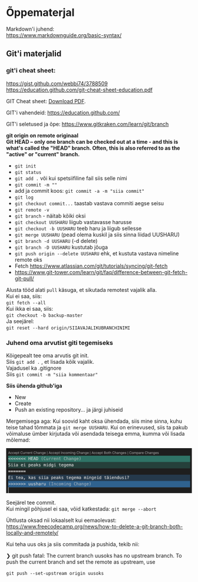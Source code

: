 # Õppematerjal
Markdown'i juhend:  
https://www.markdownguide.org/basic-syntax/  
## Git'i materjalid  
### git'i cheat sheet:  
https://gist.github.com/webbj74/3788509  
https://education.github.com/git-cheat-sheet-education.pdf 

<p>GIT Cheat sheet: <a href="materials/git-cheatsheet-EN-dark.pdf">Download PDF</a>.</p>

GIT'i vahendeid: https://education.github.com/

GIT'i seletused ja õpe: https://www.gitkraken.com/learn/git/branch

**git origin on remote originaal**  
**Git HEAD – only one branch can be checked out at a time - and this is what's called the "HEAD" branch. Often, this is also referred to as the "active" or "current" branch.**

- `git init`
- `git status`
- `git add .` või kui spetsiifiline fail siis selle nimi
- `git commit -m ""`
- add ja commit koos: `git commit -a -m "siia commit"` 
- `git log`
- `git checkout commit...` taastab vastava commiti aegse seisu
- `git remote -v`
- `git branch` - näitab kõiki oksi
- `git checkout UUSHARU` liigub vastavasse harusse
- `git checkout -b UUSHARU` teeb haru ja liigub sellesse
- `git merge UUSHARU` (pead olema kuskil ja siis sinna liidad UUSHARU)
- `git branch -d UUSHARU` (-d delete)
- `git branch -D UUSHARU` kustutab jõuga
- `git push origin --delete UUSHARU` ehk, et kustuta vastava nimeline remote oks
- Fetch https://www.atlassian.com/git/tutorials/syncing/git-fetch
- https://www.git-tower.com/learn/git/faq/difference-between-git-fetch-git-pull/

Alusta tööd alati `pull` käsuga, et sikutada remotest vajalik alla.  
Kui ei saa, siis:   
`git fetch --all`  
Kui ikka ei saa, siis:  
`git checkout -b backup-master`  
Ja seejärel:  
`git reset --hard origin/SIIAVAJALIKUBRANCHINIMI` 

### Juhend oma arvutist giti tegemiseks
Kõigepealt tee oma arvutis git init.  
Siis `git add .` , et lisada kõik vajalik.  
Vajadusel ka .gitignore  
Siis `git commit -m "siia kommentaar"`  

**Siis ühenda github'iga**
- New
- Create
- Push an existing repository...
ja järgi juhiseid

Mergemisega aga:
Kui soovid kaht oksa ühendada, siis mine sinna, kuhu teise tahad tõmmata ja `git merge UUSHARU`. Kui on erinevused, siis ta pakub võimaluse ümber kirjutada või asendada teisega emma, kumma või lisada mõlemad:  

![Image of Yaktocat](images/merge.png)

Seejärel tee commit.  
Kui mingil põhjusel ei saa, võid katkestada: `git merge --abort`

Ühtlusta oksad nii lokaalselt kui eemaolevast:
https://www.freecodecamp.org/news/how-to-delete-a-git-branch-both-locally-and-remotely/

Kui teha uus oks ja siis commitada ja pushida, tekib nii:  

❯ git push
fatal: The current branch uusoks has no upstream branch.
To push the current branch and set the remote as upstream, use

    git push --set-upstream origin uusoks
